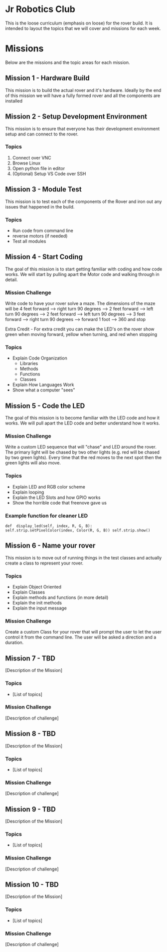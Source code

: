 # Jr Robotics Club

This is the loose curriculum (emphasis on loose) for the rover build.   It is intended to layout the topics that we will cover and missions for each week.

# Missions

Below are the missions and the topic areas for each mission.

## Mission 1 - Hardware Build
This mission is to build the actual rover and it's hardware.  Ideally by the end of this mission we will have a fully formed rover and all the components are installed

## Mission 2 - Setup Development Environment
This mission is to ensure that everyone has their development environment setup and can connect to the rover.
### Topics

 1. Connect over VNC
 2. Browse Linux
 3. Open python file in editor
 4. (Optional) Setup VS Code over SSH

## Mission 3 - Module Test
This mission is to test each of the components of the Rover and iron out any issues that happened in the build.

### Topics

 - Run code from command line
 - reverse motors (if needed)
 - Test all modules

## Mission 4 - Start Coding
The goal of this mission is to start getting familiar with coding and how code works.  We will start by pulling apart the Motor code and  walking through in detail.

### Mission Challenge
Write code to have your rover solve a maze.  The dimensions of the maze will be 4 feet forward --> right turn 90 degrees --> 2 feet forward --> left turn 90 degrees --> 2 feet forward --> left turn 90 degrees --> 3 feet forward --> right turn 90 degrees --> forward 1 foot --> 360 and stop

Extra Credit - For extra credit you can make the LED's on the rover show green when moving forward, yellow when turning, and red when stopping

### Topics

 - Explain Code Organization 
	 - Libraries
	 - Methods
	 - Functions
	 - Classes
 - Explain How Languages Work
 - Show what a computer "sees"

## Mission 5 - Code the LED
The goal of this mission is to become familiar with the LED code and how it works.  We will pull apart the LED code and better understand how it works.

### Mission Challenge
Write a custom LED sequence that will "chase" and LED around the rover.   The primary light will be chased by two other lights (e.g. red will be chased by two green lights).  Every time that the red moves to the next spot then the green lights will also move.

### Topics

 - Explain LED and RGB color scheme
 - Explain looping
 - Explain the LED Slots and how GPIO works
 - Show the horrible code that freenove gave us

### Example function for cleaner LED
``
def  display_led(self, index, R, G, B):
	self.strip.setPixelColor(index, Color(R, G, B))
	self.strip.show()
``

## Mission 6 - Name your rover
This mission is to move out of running things in the test classes and actually create a class to represent your rover.

### Topics

 - Explain Object Oriented 
 - Explain Classes
 - Explain methods and functions (in more detail)
 - Explain the init methods
 - Explain the input message

### Mission Challenge
Create a custom Class for your rover that will prompt the user to let the user control it from the command line.  The user will be asked a direction and a duration.

 ## Mission 7 - TBD
[Description of the Mission]

### Topics
 - [List of topics]

### Mission Challenge
[Description of challenge]

 ## Mission 8 - TBD
[Description of the Mission]

### Topics
 - [List of topics]

### Mission Challenge
[Description of challenge]

 ## Mission 9 - TBD
[Description of the Mission]

### Topics
 - [List of topics]

### Mission Challenge
[Description of challenge]

 ## Mission 10 - TBD
[Description of the Mission]

### Topics
 - [List of topics]

### Mission Challenge
[Description of challenge]

